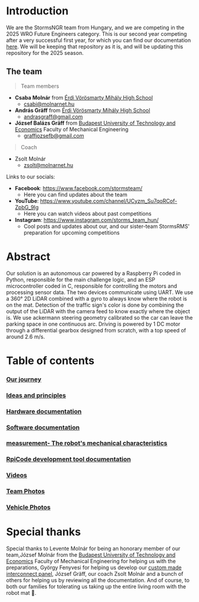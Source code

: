 # Introduction
We are the StormsNGR team from Hungary, and we are competing in the 2025 WRO Future Engineers category. This is our second year competing after a very successful first year, for which you can find our documentation [here](https://github.com/MoCsabi/WRO2024-FE-StormsNGR). We will be keeping that repository as it is, and will be updating this repository for the 2025 season.

## The team
>Team members
- **Csaba Molnár** from [Érdi Vörösmarty Mihály High School](http://vmg-erd.hu/)
  - csabi@molnarnet.hu
- **András Gräff** from [Érdi Vörösmarty Mihály High School](http://vmg-erd.hu/)
  - andrasgraff@gmail.com
- **József Balázs Gräff** from [Budapest University of Technology and Economics](https://www.bme.hu/en/) Faculty of Mechanical Engineering
  - graffjozsefb@gmail.com
>Coach
- Zsolt Molnár
  - zsolt@molnarnet.hu

Links to our socials:

- **Facebook**: https://www.facebook.com/stormsteam/
  - Here you can find updates about the team
- **YouTube**: https://www.youtube.com/channel/UCyzm_Su7qoRCof-ZpbG_9Ig
  - Here you can watch videos about past competitions
- **Instagram**: https://www.instagram.com/storms_team_hun/
  - Cool posts and updates about our, and our sister-team StormsRMS' preparation for upcoming competitions

# Abstract
Our solution is an autonomous car powered by a Raspberry Pi coded in Python, responsible for the main challenge logic, and an ESP microcontroller coded in C, responsible for controlling the motors and processing sensor data. The two devices communicate using UART. We use a 360° 2D LiDAR combined with a gyro to always know where the robot is on the mat. Detection of the traffic sign's color is done by combining the output of the LiDAR with the camera feed to know exactly where the object is. We use ackermann steering geometry calibrated so the car can leave the parking space in one continuous arc. Driving is powered by 1 DC motor through a differential gearbox designed from scratch, with a top speed of around 2.6 m/s.

# Table of contents

### [Our journey](/Our%20Journey.md)
### [Ideas and principles](/Ideas_and_principles.md)
### [Hardware documentation](/schemes/README.md)
### [Software documentation](/src/README.md)
### [measurement- The robot's mechanical characteristics](/The%20robot's%20mechanical%20characteristics.md)
### [RpiCode development tool documentation](/other/README.md)
### [Videos](/video/video.md)
### [Team Photos](/t-photos/)
### [Vehicle Photos](/v-photos/)

# Special thanks
Special thanks to Levente Molnár for being an honorary member of our team,József Molnár from the [Budapest University of Technology and Economics](https://www.bme.hu/) Faculty of Mechanical Engineering for helping us with the preparations, György Fenyvesi for helping us develop our [custom made interconnect panel](/schemes/README.md/#custom-made-interconnect-panel-wiring-with-connections-labeled), József Gräff, our coach Zsolt Molnár and a bunch of others for helping us by reviewing all the documentation. And of course, to both our families for tolerating us taking up the entire living room with the robot mat 🙂.
